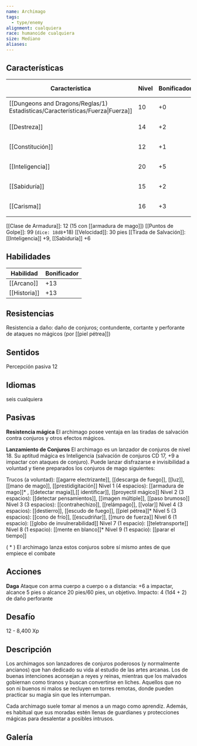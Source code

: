 ```yaml
---
name: Archimago
tags:
  - type/enemy
alignment: cualquiera
race: humanoide cualquiera
size: Mediano
aliases:
---
```


## Características

| Característica                                                                 | Nivel | Bonificador | Lanzar dado      |
| ------------------------------------------------------------------------------ | ----- | ----------- | ---------------- |
| [[Dungeons and Dragons/Reglas/1) Estadisticas/Características/Fuerza\|Fuerza]] | 10    | +0          | `dice: 1d20 + 0` |
| [[Destreza]]                                                                   | 14    | +2          | `dice: 1d20 + 0` |
| [[Constitución]]                                                               | 12    | +1          | `dice: 1d20 + 0` |
| [[Inteligencia]]                                                               | 20    | +5          | `dice: 1d20 + 0` |
| [[Sabiduría]]                                                                  | 15    | +2          | `dice: 1d20 + 0` |
| [[Carisma]]                                                                    | 16    | +3          | `dice: 1d20 + 0` |

[[Clase de Armadura]]: 12 (15 con [[armadura de mago]])
[[Puntos de Golpe]]: 99 (`dice: 18d8`+18)
[[Velocidad]]: 30 pies
[[Tirada de Salvación]]: [[Inteligencia]] +9, [[Sabiduría]] +6

## Habilidades

| Habilidad    | Bonificador |
| ------------ | ----------- |
| [[Arcano]]   | +13         |
| [[Historia]] | +13         |

## Resistencias

Resistencia a daño: daño de conjuros; contundente, cortante y perforante de ataques no mágicos (por [[piel pétrea]])

## Sentidos

Percepción pasiva 12

## Idiomas

seis cualquiera

## Pasivas

**Resistencia mágica**
El archimago posee ventaja en las tiradas de salvación contra conjuros y otros efectos mágicos.

**Lanzamiento de Conjuros**
El archimago es un lanzador de conjuros de nivel 18. Su aptitud mágica es Inteligencia (salvación de conjuros CD 17, +9 a impactar con ataques de conjuro). Puede lanzar disfrazarse e invisibilidad a voluntad y tiene preparados los conjuros de mago siguientes:

Trucos (a voluntad): [[agarre electrizante]], [[descarga de fuego]], [[luz]], [[mano de mago]], [[prestidigitación]]
Nivel 1 (4 espacios): [[armadura de mago]]* , [[detectar magia]],[[ identificar]], [[proyectil mágico]]
Nivel 2 (3 espacios): [[detectar pensamientos]], [[imagen múltiple]], [[paso brumoso]]
Nivel 3 (3 espacios): [[contrahechizo]], [[relámpago]], [[volar]]
Nivel 4 (3 espacios): [[destierro]], [[escudo de fuego]], [[piel pétrea]]*
Nivel 5 (3 espacios): [[cono de frío]], [[escudriñar]], [[muro de fuerza]]
Nivel 6 (1 espacio): [[globo de invulnerabilidad]]
Nivel 7 (1 espacio): [[teletransporte]]
Nivel 8 (1 espacio): [[mente en blanco]]*
Nivel 9 (1 espacio): [[parar el tiempo]]

( * ) El archimago lanza estos conjuros sobre sí mismo antes de que empiece el combate

## Acciones

**Daga**
Ataque con arma cuerpo a cuerpo o a distancia: +6 a impactar, alcance 5 pies o alcance 20 pies/60 pies, un objetivo.
Impacto: 4 (1d4 + 2) de daño perforante

## Desafío

12 - 8,400 Xp

## Descripción

Los archimagos son lanzadores de conjuros poderosos (y normalmente ancianos) que han dedicado su vida al estudio de las artes arcanas. Los de buenas intenciones aconsejan a reyes y reinas, mientras que los malvados gobiernan como tiranos y buscan convertirse en liches. Aquellos que no son ni buenos ni malos se recluyen en torres remotas, donde pueden practicar su magia sin que les interrumpan.

Cada archimago suele tomar al menos a un mago como aprendiz. Además, es habitual que sus moradas estén llenas de guardianes y protecciones mágicas para desalentar a posibles intrusos.

## Galería


